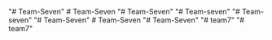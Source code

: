 "# Team-Seven" 
#   T e a m - S e v e n  
 "# Team-Seven" 
"# Team-seven" 
"# Team-seven" 
"# Team-Seven" 
#   T e a m - S e v e n  
 "# Team-Seven" 
"# team7" 
"# team7" 
